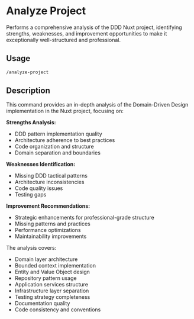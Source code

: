 # Analyze Project

Performs a comprehensive analysis of the DDD Nuxt project, identifying strengths, weaknesses, and improvement opportunities to make it exceptionally well-structured and professional.

## Usage

```bash
/analyze-project
```

## Description

This command provides an in-depth analysis of the Domain-Driven Design implementation in the Nuxt project, focusing on:

**Strengths Analysis:**

- DDD pattern implementation quality
- Architecture adherence to best practices
- Code organization and structure
- Domain separation and boundaries

**Weaknesses Identification:**

- Missing DDD tactical patterns
- Architecture inconsistencies
- Code quality issues
- Testing gaps

**Improvement Recommendations:**

- Strategic enhancements for professional-grade structure
- Missing patterns and practices
- Performance optimizations
- Maintainability improvements

The analysis covers:

- Domain layer architecture
- Bounded context implementation
- Entity and Value Object design
- Repository pattern usage
- Application services structure
- Infrastructure layer separation
- Testing strategy completeness
- Documentation quality
- Code consistency and conventions

